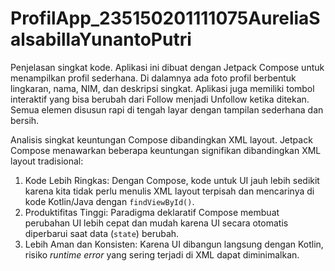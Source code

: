 # ProfilApp_235150201111075AureliaSalsabillaYunantoPutri

Penjelasan singkat kode.
Aplikasi ini dibuat dengan Jetpack Compose untuk menampilkan profil sederhana. Di dalamnya ada foto profil berbentuk lingkaran, nama, NIM, dan deskripsi singkat. Aplikasi juga memiliki tombol interaktif yang bisa berubah dari Follow menjadi Unfollow ketika ditekan. Semua elemen disusun rapi di tengah layar dengan tampilan sederhana dan bersih.

Analisis singkat keuntungan Compose dibandingkan XML layout.
Jetpack Compose menawarkan beberapa keuntungan signifikan dibandingkan XML layout tradisional:

1.  Kode Lebih Ringkas: Dengan Compose, kode untuk UI jauh lebih sedikit karena kita tidak perlu menulis XML layout terpisah dan mencarinya di kode Kotlin/Java dengan `findViewById()`.
2.  Produktifitas Tinggi: Paradigma deklaratif Compose membuat perubahan UI lebih cepat dan mudah karena UI secara otomatis diperbarui saat data (`state`) berubah.
3.  Lebih Aman dan Konsisten: Karena UI dibangun langsung dengan Kotlin, risiko *runtime error* yang sering terjadi di XML dapat diminimalkan.
